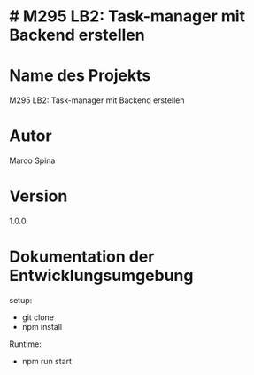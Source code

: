<h1> # M295 LB2: Task-manager mit Backend erstellen </h1>

# Name des Projekts
M295 LB2: Task-manager mit Backend erstellen

# Autor
Marco Spina

# Version
1.0.0

# Dokumentation der Entwicklungsumgebung
setup:
- git clone
- npm install

Runtime:
- npm run start